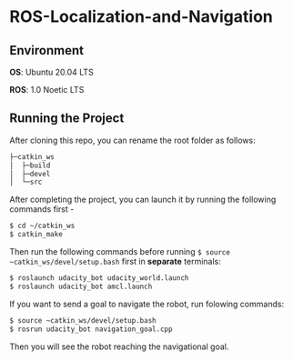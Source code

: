 # ROS-Localization-and-Navigation

## Environment

**OS**: Ubuntu 20.04 LTS

**ROS**: 1.0 Noetic LTS

## Running the Project

After cloning this repo, you can rename the root folder as follows:

``` bash
├─catkin_ws
│  ├─build
│  ├─devel
│  └─src
```

After completing the project, you can launch it by running the following commands first -

``` bash
$ cd ~/catkin_ws
$ catkin_make
```

Then run the following commands before running `$ source ~catkin_ws/devel/setup.bash` first in **separate** terminals:

``` bash
$ roslaunch udacity_bot udacity_world.launch
$ roslaunch udacity_bot amcl.launch
```

If you want to send a goal to navigate the robot, run folowing commands:

``` bash
$ source ~catkin_ws/devel/setup.bash
$ rosrun udacity_bot navigation_goal.cpp
```

Then you will see the robot reaching the navigational goal.
